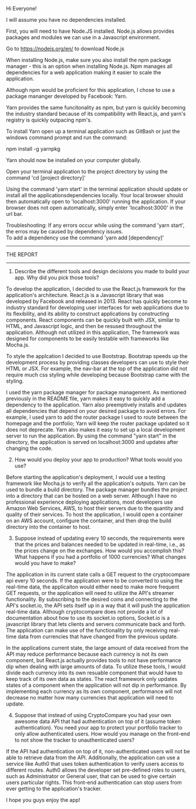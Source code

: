 
Hi Everyone!

I will assume you have no dependencies installed.

First, you will need to have Node.JS installed.  Node.js allows provides packages and modules we can use in a Javascript environment.

Go to https://nodejs.org/en/ to download Node.js

When installing Node.js, make sure you also install the npm package manager - this is an option when installing Node.js. 
Npm manages all dependencies for a web application making it easier to scale the application.

Although npm would be proficient for this application, I chose to use a package mananger developed by Facebook: Yarn.  

Yarn provides the same funcitonality as npm, but yarn is quickly becoming the industry standard because of its compatibility
with React.js, and yarn's registry is quickly outpacing npm's.  

To install Yarn open up a terminal application such as GitBash or just the windows command prompt and run the command:

npm install -g yarnpkg

Yarn should now be installed on your computer globally.

Open your terminal application to the project directory by using the command 'cd [project directory]'

Using the command 'yarn start' in the terminal application should update or install all the applicationsdependencies locally.  Your local browser should then automatically open to 'localhost:3000' running the application.  If your browser does not open automatically, simply enter 'localhost:3000' in the url bar. 


Troubleshooting:
If any errors occur while using the command 'yarn start', the erros may be caused by dependency issues.  
To add a dependency use the command 'yarn add [dependency]'


__________
THE REPORT
__________

1.  Describe the different tools and design decisions you made to build your app. Why did you pick those tools?

To develop the application, I decided to use the React.js framework for the application's architecture.  React.js is a Javascript library that was developed by Facebook and released in 2013. React has quickly become to industry standard for developing user interfaces for web applications
due to its flexibility, and its ability to construct applications by constructing components.  React components can be quickly built with JSX, 
similar to HTML, and Javascript logic, and then be resused throughout the application.  Although not utilized in this application, The framework was designed for components to be easily testable with frameworks like Mocha.js.

To style the applcation I decided to use Bootstrap.  Bootstrap speeds up the development process by providing classes developers can use to style their HTML or JSX. For example, the nav-bar at the top of the application did not require much css styling while developing because Bootstrap came with the styling.

I used the yarn package manager for package management. As mentioned previously in the README file, yarn makes it easy to quickly add a dependency to the application.  Yarn also preemptively installs and updates all dependencies that depend on your desired package to avoid errors. For example, I used yarn to add the router package I used to route between the homepage and the portfolio; Yarn will keep the router package updated so it does not deprecate. Yarn also makes it easy to set up a local development server to run the application.  By using the command "yarn start" in the directory, the application is served on localhost:3000 and updates after changing the code. 


2.  How would you deploy your app to production? What tools would you use? 

Before starting the application's deployment, I would use a testing framework like Mocha.js to verify all the application's outputs.  Yarn can be used to bundle a build directory.  The package manager bundles the project into a directory that can be hosted on a web server.  Although I have no professional experience deploying applications, most developers use Amazon Web Services, AWS, to host their servers due to the quantity and quality of their services.  To host the application, I would open a container on an AWS account, configure the container, and then drop the build directory into the container to host.     

3.  Suppose instead of updating every 10 seconds, the requirements were that the prices and balances needed to be updated in real-time, i.e., as the prices change on the exchanges. How would you accomplish this? What happens if you had a portfolio of 1000 currencies? What changes would you have to make?

The application in its current state calls a GET request to the cryptocompare api every 10 seconds.  If the application were to be converted to using the real-time data, the applicaiton would either need to make more frequent GET requests, or the application will need to utilize the API's streamer functionality.  By subscribing to the desired coins and connecting to the API's socket.io, the API sets itself up in a way that it will push the application real-time data.  Although cryptocompare does not provide a lot of documentation about how to use its socket.io options, Socket.io is a javascript library that lets clients and servers communicate back and forth. The application can make use of the functionality by only receiving real-time data from currencies that have changed from the previous update.

 In the applications current state, the large amount of data received from the API may reduce performance because each currency is not its own component, but React.js actually provides tools to not have performance dip when dealing with large amounts of data. To utilize these tools, I would divide each currency into its own resuable component that would have to keep track of its own data as states.  The react framework only updates states of a component when the application will not dip in performance.  By implementing each currency as its own component, performance will not decrease no matter how many currencies that application will need to update.

4.  Suppose that instead of using CryptoCompare you had your own awesome data API that had authentication on top of it (assume token authentication). You need your app to protect your portfolio tracker to only allow authenticated users. How would you manage on the front-end to not show the tracker to unauthenticated users?

If the API had authentication on top of it, non-authenticated users will not be able to retrieve data from the API.  Additionally, the application can use a service like Auth0 that uses token authentication to verify users access to different routes.  Auth0 allows the developer set pre-defined roles to users, such as Administrator or General user, that can be used to give certain users particular rights. This front-end authentication can stop users from ever getting to the application's tracker.   


I hope you guys enjoy the app!






